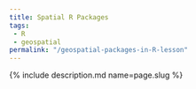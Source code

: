 ```yaml
---
title: Spatial R Packages
tags:
 - R
 - geospatial
permalink: "/geospatial-packages-in-R-lesson"
---
```

{% include description.md name=page.slug %}
